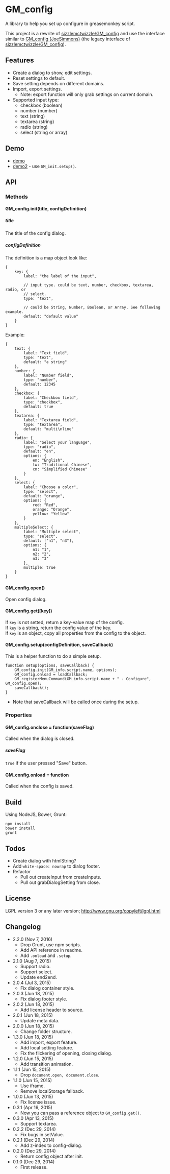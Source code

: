 GM_config
=========
A library to help you set up configure in greasemonkey script.

This project is a rewrite of [sizzlemctwizzle/GM_config][1] and use the interface similar to [GM_config (JoeSimmons)][2] (the legacy interface of [sizzlemctwizzle/GM_config][1]).

[1]: https://github.com/sizzlemctwizzle/GM_config
[2]: https://greasyfork.org/en/scripts/1884-gm-config

Features
--------
* Create a dialog to show, edit settings.
* Reset settings to default.
* Save setting depends on different domains.
* Import, export settings.
	- Note: export function will only grab settings on current domain.
* Supported input type:
	- checkbox (boolean)
	- number (number)
	- text (string)
	- textarea (string)
	- radio (string)
	- select (string or array)

Demo
----

* [demo](https://rawgit.com/eight04/GM_config/master/demo/demo.html)
* [demo2](https://rawgit.com/eight04/GM_config/master/demo/demo2.html) - use `GM_init.setup()`.

API
---

### Methods

#### GM_config.init(title, configDefinition)

##### title

The title of the config dialog.

##### configDefinition

The definition is a map object look like:
```
{
	key: {
		label: "the label of the input",
		
		// input type. could be text, number, checkbox, textarea, radio, or
		// select.
		type: "text",
		
		// could be String, Number, Boolean, or Array. See following example.
		default: "default value"
	}
}
```
Example:
```
{
	text: {
		label: "Text field",
		type: "text",
		default: "a string"
	},
	number: {
		label: "Number field",
		type: "number",
		default: 12345
	},
	checkbox: {
		label: "Checkbox field",
		type: "checkbox",
		default: true
	},
	textarea: {
		label: "Textarea field",
		type: "textarea",
		default: "multi\nline"
	},
	radio: {
		label: "Select your language",
		type: "radio",
		default: "en",
		options: {
			en: "English",
			tw: "Traditional Chinese",
			cn: "Simplified Chinese"
		}
	},
	select: {
		label: "Choose a color",
		type: "select",
		default: "orange",
		options: {
			red: "Red",
			orange: "Orange",
			yellow: "Yellow"
		}
	},
	multipleSelect: {
		label: "Multiple select",
		type: "select",
		default: ["n1", "n3"],
		options: {
			n1: "1",
			n2: "2",
			n3: "3"
		},
		multiple: true
	}
}
```

#### GM_config.open()

Open config dialog.

#### GM_config.get([key])

If `key` is not setted, return a key-value map of the config.  
If `key` is a string, return the config value of the key.  
If `key` is an object, copy all properties from the config to the object.

#### GM_config.setup(configDefinition, saveCallback)

This is a helper function to do a simple setup.
```
function setup(options, saveCallback) {
	GM_config.init(GM_info.script.name, options);
	GM_config.onload = loadCallback;
	GM_registerMenuCommand(GM_info.script.name + " - Configure", GM_config.open);
	saveCallback();
}
```
* Note that saveCallback will be called once during the setup.

### Properties

#### GM_config.onclose = function(saveFlag)

Called when the dialog is closed.

##### saveFlag

`true` if the user pressed "Save" button.

#### GM_config.onload = function

Called when the config is saved.

Build
-----
Using NodeJS, Bower, Grunt:
```
npm install
bower install
grunt
```

Todos
-----
* Create dialog with htmlString?
* Add `white-space: nowrap` to dialog footer.
* Refactor
	- Pull out createInput from createInputs.
	- Pull out grabDialogSetting from close.

License
-------
LGPL version 3 or any later version; http://www.gnu.org/copyleft/lgpl.html

Changelog
---------
* 2.2.0 (Nov 7, 2016)
	- Drop Grunt, use npm scripts.
	- Add API reference in readme.
	- Add `.onload` and `.setup`.
* 2.1.0 (Aug 7, 2015)
	- Support radio.
	- Support select.
	- Update end2end.
* 2.0.4 (Jul 3, 2015)
	- Fix dialog container style.
* 2.0.3 (Jun 18, 2015)
	- Fix dialog footer style.
* 2.0.2 (Jun 18, 2015)
	- Add license header to source.
* 2.0.1 (Jun 18, 2015)
	- Update meta data.
* 2.0.0 (Jun 18, 2015)
	- Change folder structure.
* 1.3.0 (Jun 18, 2015)
	- Add import, export feature.
	- Add local setting feature.
	- Fix the flickering of opening, closing dialog.
* 1.2.0 (Jun 15, 2015)
	- Add transition animation.
* 1.1.1 (Jun 15, 2015)
	- Drop `document.open, document.close`.
* 1.1.0 (Jun 15, 2015)
	- Use iframe.
	- Remove localStorage fallback.
* 1.0.0 (Jun 13, 2015)
	- Fix license issue.
* 0.3.1 (Apr 16, 2015)
	- Now you can pass a reference object to `GM_config.get()`.
* 0.3.0 (Apr 13, 2015)
	- Support textarea.
* 0.2.2 (Dec 29, 2014)
	- Fix bugs in setValue.
* 0.2.1 (Dec 29, 2014)
	- Add z-index to config-dialog.
* 0.2.0 (Dec 29, 2014)
	- Return config object after init.
* 0.1.0 (Dec 29, 2014)
	- First release.
